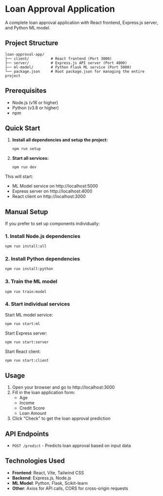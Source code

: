 # Loan Approval Application

A complete loan approval application with React frontend, Express.js server, and Python ML model.

## Project Structure

```
loan-approval-app/
├── client/          # React frontend (Port 3000)
├── server/          # Express.js API server (Port 4000)
├── ml-model/        # Python Flask ML service (Port 5000)
└── package.json     # Root package.json for managing the entire project
```

## Prerequisites

- Node.js (v16 or higher)
- Python (v3.8 or higher)
- npm

## Quick Start

1. **Install all dependencies and setup the project:**
   ```bash
   npm run setup
   ```

2. **Start all services:**
   ```bash
   npm run dev
   ```

This will start:
- ML Model service on http://localhost:5000
- Express server on http://localhost:4000
- React client on http://localhost:3000

## Manual Setup

If you prefer to set up components individually:

### 1. Install Node.js dependencies
```bash
npm run install:all
```

### 2. Install Python dependencies
```bash
npm run install:python
```

### 3. Train the ML model
```bash
npm run train:model
```

### 4. Start individual services

Start ML model service:
```bash
npm run start:ml
```

Start Express server:
```bash
npm run start:server
```

Start React client:
```bash
npm run start:client
```

## Usage

1. Open your browser and go to http://localhost:3000
2. Fill in the loan application form:
   - Age
   - Income
   - Credit Score
   - Loan Amount
3. Click "Check" to get the loan approval prediction

## API Endpoints

- `POST /predict` - Predicts loan approval based on input data

## Technologies Used

- **Frontend**: React, Vite, Tailwind CSS
- **Backend**: Express.js, Node.js
- **ML Model**: Python, Flask, Scikit-learn
- **Other**: Axios for API calls, CORS for cross-origin requests

